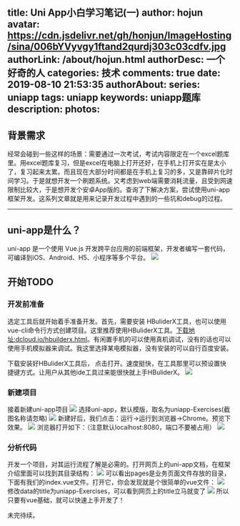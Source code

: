 title: Uni App小白学习笔记(一)
author: hojun
avatar: https://cdn.jsdelivr.net/gh/honjun/ImageHosting/sina/006bYVyvgy1ftand2qurdj303c03cdfv.jpg
authorLink: /about/hojun.html
authorDesc: 一个好奇的人
categories: 技术
comments: true
date: 2019-08-10 21:53:35
authorAbout:
series: uniapp
tags: uniapp
keywords: uniapp题库
description:
photos:
---
## 背景需求

经常会碰到一些这样的场景：需要通过一次考试，考试内容限定在一个excel题库里。用excel题库复习，但是excel在电脑上打开还好，在手机上打开实在是太小了，复习起来太累。而且现在大部分时间都是在手机上复习的多，又是靠碎片化时间学习。于是就想开发一个刷题系统。又考虑到web端需要消耗流量，且受到网速限制比较大，于是想开发个安卓App版的。查询了下解决方案，尝试使用uni-app框架开发。这系列文章就是用来记录开发过程中遇到的一些坑和debug的过程。

---------------

## uni-app是什么？

uni-app 是一个使用 Vue.js 开发跨平台应用的前端框架，开发者编写一套代码，可编译到iOS、Android、H5、小程序等多个平台。
![](https://cdn.jsdelivr.net/gh/honjun/ImageHosting/picgo/20190715235107.png)

## 开始TODO
### 开发前准备

选定工具后就开始着手准备开发。首先，需要安装 HBuliderX工具，也可以使用vue-cli命令行方式创建项目。这里推荐使用HBuliderX工具。[下载地址:dcloud.io/hbuilderx.html](http://www.dcloud.io/hbuilderx.html)。有闲置手机的可以使用真机调试，没有的话也可以使用手机模拟器来调试。我这里选择某电模拟器，没有安装的可以自行百度安装。

下载安装好HBuliderX工具后， 点击打开。速度挺快，在工具那里可以预设置快捷键方式。让用户从其他ide工具过来能很快就上手HBuliderX。
![](https://cdn.jsdelivr.net/gh/honjun/ImageHosting/picgo/20190716001933.png)
### 新建项目
接着新建uni-app项目
![](https://cdn.jsdelivr.net/gh/honjun/ImageHosting/picgo/20190716000340.png)
选择uni-app，默认模版，取名为uniapp-Exercises(截图名称请忽略)
![](https://cdn.jsdelivr.net/gh/honjun/ImageHosting/picgo/20190716000738.png)
新建好后，我们点击：运行->运行到浏览器->Chrome。预览下效果。
![](https://cdn.jsdelivr.net/gh/honjun/ImageHosting/picgo/20190717232948.png)
浏览器打开如下：（注意默认localhost:8080，端口不要被占用）
![](https://cdn.jsdelivr.net/gh/honjun/ImageHosting/picgo/20190717233356.png)
### 分析代码
开发一个项目，对其运行流程了解是必需的。打开网页上的uni-app文档，在框架介绍里面可以找到其目录结构：
![](https://cdn.jsdelivr.net/gh/honjun/ImageHosting/picgo/20190717233955.png)
可以看出pages是业务页面文件存放的目录，下面有我们的index.vue文件。打开它，你会发现就是个很简单的vue文件：
![](https://cdn.jsdelivr.net/gh/honjun/ImageHosting/picgo/20190717234729.png)
修改data的title为uniapp-Exercises，可以看到网页上的title立马就变了
![](https://cdn.jsdelivr.net/gh/honjun/ImageHosting/picgo/20190717234829.png)
所以只要有vue基础，就可以快速上手开发了！

未完待续。